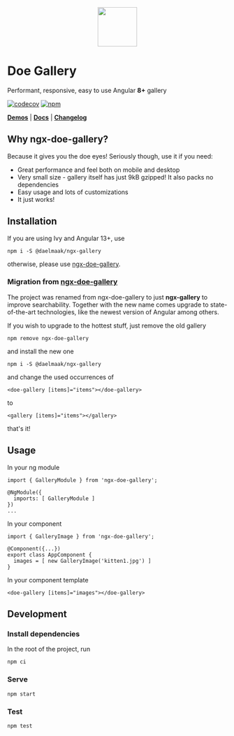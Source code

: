 <div align="center">
<img src="https://daelmaak.github.io/ngx-doe-gallery/assets/icons/doe.png" width="90">
</div>

# Doe Gallery

Performant, responsive, easy to use Angular **8+** gallery

[![codecov](https://codecov.io/gh/daelmaak/ngx-gallery/branch/master/graph/badge.svg?token=eQhl2BmseY)](https://codecov.io/gh/daelmaak/ngx-gallery)
[![npm](https://img.shields.io/npm/v/ngx-doe-gallery.svg)](https://www.npmjs.com/package/ngx-doe-gallery)

[**Demos**](https://daelmaak.github.io/ngx-doe-gallery/) |
[**Docs**](https://github.com/daelmaak/ngx-doe-gallery/wiki/Gallery-API) |
[**Changelog**](https://github.com/daelmaak/ngx-doe-gallery/blob/master/CHANGELOG.md)


## Why ngx-doe-gallery?

Because it gives you the doe eyes! Seriously though, use it if you need:

- Great performance and feel both on mobile and desktop
- Very small size - gallery itself has just 9kB gzipped! It also packs no dependencies
- Easy usage and lots of customizations
- It just works!

## Installation

If you are using Ivy and Angular 13+, use

```
npm i -S @daelmaak/ngx-gallery
```

otherwise, please use [ngx-doe-gallery].

### Migration from [ngx-doe-gallery]

The project was renamed from ngx-doe-gallery to just **ngx-gallery** to improve 
searchability. Together with the new name comes upgrade to state-of-the-art technologies, 
like the newest version of Angular among others.

If you wish to upgrade to the hottest stuff, just remove the old gallery
```
npm remove ngx-doe-gallery
```
and install the new one
```
npm i -S @daelmaak/ngx-gallery
```

and change the used occurrences of 

```
<doe-gallery [items]="items"></doe-gallery>
```

to 

```
<gallery [items]="items"></gallery>
```

that's it!


## Usage

In your ng module

```
import { GalleryModule } from 'ngx-doe-gallery';

@NgModule({
  imports: [ GalleryModule ]
})
...
```

In your component

```
import { GalleryImage } from 'ngx-doe-gallery';

@Component({...})
export class AppComponent {
  images = [ new GalleryImage('kitten1.jpg') ]
}
```

In your component template

```
<doe-gallery [items]="images"></doe-gallery>
```

## Development

### Install dependencies

In the root of the project, run

```
npm ci
```

### Serve

```
npm start
```

### Test

```
npm test
```

[ngx-doe-gallery]: (https://github.com/daelmaak/ngx-gallery/tree/v1-legacy-latest)
